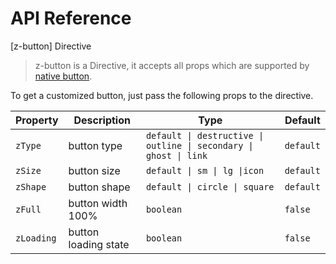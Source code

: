 # API Reference

[z-button] Directive

> z-button is a Directive, it accepts all props which are supported by [native button](https://developer.mozilla.org/en-US/docs/Web/HTML/Element/button).

To get a customized button, just pass the following props to the directive.

| Property   | Description          | Type                                                              | Default   |
| ---------- | -------------------- | ----------------------------------------------------------------- | --------- |
| `zType`    | button type          | `default \| destructive \| outline \| secondary \| ghost \| link` | `default` |
| `zSize`    | button size          | `default \| sm \| lg \|icon`                                      | `default` |
| `zShape`   | button shape         | `default \| circle \| square`                                     | `default` |
| `zFull`    | button width 100%    | `boolean`                                                         | `false`   |
| `zLoading` | button loading state | `boolean`                                                         | `false`   |
